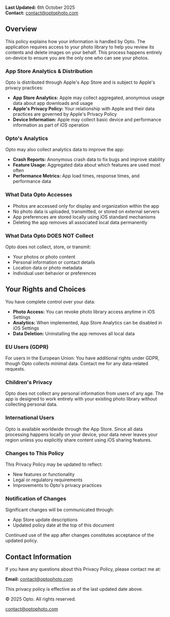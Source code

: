 **Last Updated:** 6th October 2025  
**Contact:** contact@optophoto.com

## Overview
This policy explains how your information is handled by Opto. The application requires access to your photo library to help you review its contents and delete images on your behalf. This process happens entirely on-device to ensure you are the only one who can see your photos.

### App Store Analytics & Distribution
Opto is distributed through Apple's App Store and is subject to Apple's privacy practices:
- **App Store Analytics:** Apple may collect aggregated, anonymous usage data about app downloads and usage  
- **Apple's Privacy Policy:** Your relationship with Apple and their data practices are governed by Apple's Privacy Policy  
- **Device Information:** Apple may collect basic device and performance information as part of iOS operation

### Opto's Analytics
Opto may also collect analytics data to improve the app:  
- **Crash Reports:** Anonymous crash data to fix bugs and improve stability  
- **Feature Usage:** Aggregated data about which features are used most often  
- **Performance Metrics:** App load times, response times, and performance data

### What Data Opto Accesses
- Photos are accessed only for display and organization within the app  
- No photo data is uploaded, transmitted, or stored on external servers  
- App preferences are stored locally using iOS standard mechanisms
- Deleting the app removes all associated local data permanently

### What Data Opto DOES NOT Collect
Opto does not collect, store, or transmit:
- Your photos or photo content  
- Personal information or contact details  
- Location data or photo metadata  
- Individual user behavior or preferences

## Your Rights and Choices
You have complete control over your data:
- **Photo Access:** You can revoke photo library access anytime in iOS Settings
- **Analytics:** When implemented, App Store Analytics can be disabled in iOS Settings
- **Data Deletion:** Uninstalling the app removes all local data

### EU Users (GDPR)
For users in the European Union: You have additional rights under GDPR, though Opto collects minimal data. Contact me for any data-related requests.

### Children's Privacy
Opto does not collect any personal information from users of any age. The app is designed to work entirely with your existing photo library without collecting personal data.

### International Users
Opto is available worldwide through the App Store. Since all data processing happens locally on your device, your data never leaves your region unless you explicitly share content using iOS sharing features.

### Changes to This Policy
This Privacy Policy may be updated to reflect:  
- New features or functionality  
- Legal or regulatory requirements  
- Improvements to Opto's privacy practices

### Notification of Changes
Significant changes will be communicated through:  
- App Store update descriptions 
- Updated policy date at the top of this document

Continued use of the app after changes constitutes acceptance of the updated policy.

## Contact Information
If you have any questions about this Privacy Policy, please contact me at:

**Email:** contact@optophoto.com

This privacy policy is effective as of the last updated date above.

© 2025 Opto. All rights reserved.

[contact@optophoto.com](mailto:contact@optophoto.com)